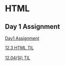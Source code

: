 # HTML

## Day 1  Assignment

[Day1 Assignment](HTML%20b58cdd4107e24fe4a28bc7053e799a23/Day1%20Assignment%20aeb05e4ce6cb400bbbec39d5a9a2f2aa.md)

[12.3 HTML TIL](HTML%20b58cdd4107e24fe4a28bc7053e799a23/12%203%20HTML%20TIL%20e4b67e958eff4df5a19d2a15948af7da.md)

[12.04(일) TIL](HTML%20b58cdd4107e24fe4a28bc7053e799a23/12%2004(%E1%84%8B%E1%85%B5%E1%86%AF)%20TIL%20873433d1b81d4f82b7ec7e1da989cc73.md)